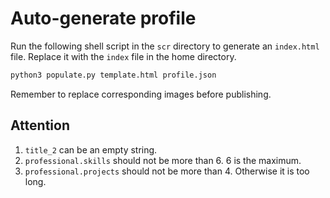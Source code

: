# Auto-generate profile

Run the following shell script in the `scr` directory to generate an `index.html` file. Replace it with the `index` file in the home directory.

```python
python3 populate.py template.html profile.json
```

Remember to replace corresponding images before publishing.

## Attention

1. `title_2` can be an empty string.
2. `professional.skills` should not be more than 6. 6 is the maximum.
3. `professional.projects` should not be more than 4. Otherwise it is too long.
